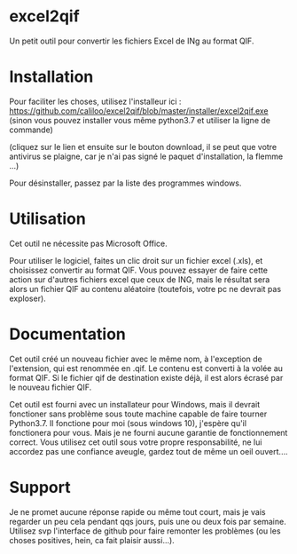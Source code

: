 # excel2qif
Un petit outil pour convertir les fichiers Excel de INg au format QIF.


# Installation
Pour faciliter les choses, utilisez l'installeur ici :
https://github.com/caliloo/excel2qif/blob/master/installer/excel2qif.exe (sinon vous pouvez installer vous même python3.7 et utiliser la ligne de commande)

(cliquez sur le lien et ensuite sur le bouton download, il se peut que votre antivirus se plaigne, car je n'ai pas signé le paquet d'installation, la flemme ...)

Pour désinstaller, passez par la liste des programmes windows.

# Utilisation
Cet outil ne nécessite pas Microsoft Office.

Pour utiliser le logiciel, faites un clic droit sur un fichier excel (.xls), et choisissez convertir au format QIF.
Vous pouvez essayer de faire cette action sur d'autres fichiers excel que ceux de ING, mais le résultat sera alors un fichier QIF au contenu aléatoire (toutefois, votre pc ne devrait pas exploser).

# Documentation
Cet outil créé un nouveau fichier avec le même nom, à l'exception de l'extension, qui est renommée en .qif. Le contenu est converti à la volée au format QIF. Si le fichier qif de destination existe déjà, il est alors écrasé par le nouveau fichier QIF.

Cet outil est fourni avec un installateur pour Windows, mais il devrait fonctioner sans problème sous toute machine capable de faire tourner Python3.7. Il fonctione pour moi (sous windows 10), j'espère qu'il fonctionera pour vous. Mais je ne fourni aucune garantie de fonctionnement correct. Vous utilisez cet outil sous votre propre responsabilité, ne lui accordez pas une confiance aveugle, gardez tout de même un oeil ouvert....

# Support
Je ne promet aucune réponse rapide ou même tout court, mais je vais regarder un peu cela pendant qqs jours, puis une ou deux fois par semaine. Utilisez svp l'interface de github pour faire remonter les problèmes (ou les choses positives, hein, ca fait plaisir aussi...).
